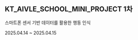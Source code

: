 KT_AIVLE_SCHOOL_MINI_PROJECT 1차
----------------------------------
스마트폰 센서 기반 데이터를 활용한 행동 인식

2025.04.14 ~ 2025.04.15
